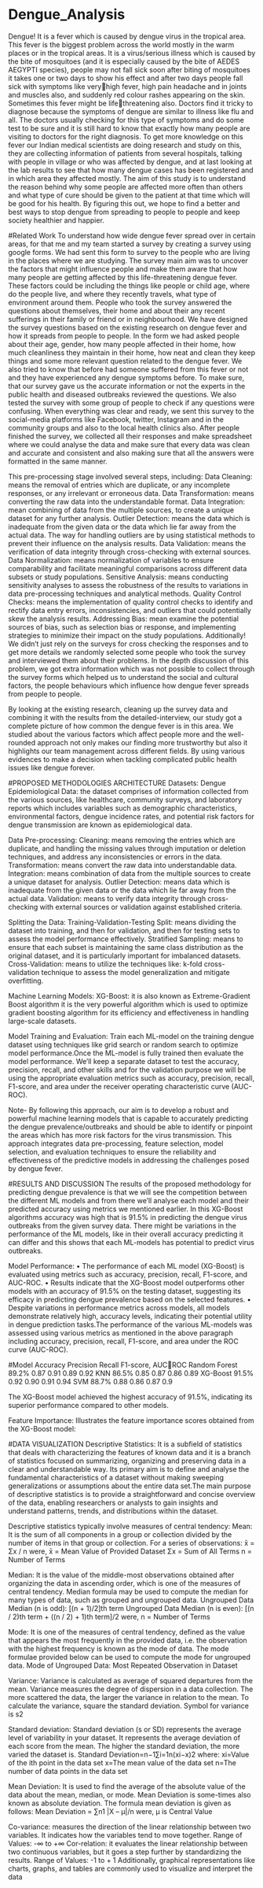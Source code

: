 # Dengue_Analysis
Dengue! It is a fever which is caused by dengue virus in the tropical area. This fever is the biggest problem across the world mostly in the warm places or in the tropical areas. It is a virus/serious illness which is caused by the bite of mosquitoes (and it is especially caused by the bite of AEDES AEGYPTI species), people may not fall sick soon after biting of mosquitoes it takes one or two days to show his effect and after two days people fall sick with symptoms like veryhigh fever, high pain headache and in joints and muscles also, and suddenly red colour rashes appearing on the skin. Sometimes this fever might be lifethreatening also. Doctors find it tricky to diagnose because the symptoms of dengue are similar to illness like flu and all. The doctors usually checking for this type of symptoms and do some test to be sure and it is still hard to know that exactly how many people are visiting to doctors for the right diagnosis. To get more knowledge on this fever our Indian medical scientists are doing research and study on this, they are collecting information of patients from several hospitals, talking with people in village or who was affected by dengue, and at last looking at the lab results to see that how many dengue cases has been registered and in which area they affected mostly. The aim of this study is to understand the reason behind why some people are affected more often than others and what type of cure should be given to the patient at that time which will be good for his health. By figuring this out, we hope to find a better and best ways to stop dengue from spreading to people to people and keep society healthier and happier.

#Related Work
To understand how wide dengue fever spread over in certain areas, for that me and my team started a survey by creating a survey using google forms. We had sent this form to survey to the people who are living in the places where we are studying. The survey main aim was to uncover the factors that might influence people and make them aware that how many people are getting affected by this life-threatening dengue fever. These factors could be including the things like people or child age, where do the people live, and where they recently travels, what type of environment around them. People who took the survey answered the questions about themselves, their home and about their any recent sufferings in their family or friend or in neighbourhood. 
We have designed the survey questions based on the existing research on dengue fever and how it spreads from people to people. In the form we had asked people about their age, gender, how many people affected in their home, how much cleanliness they maintain in their home, how neat and clean they keep things and some more relevant question related to the dengue fever. We also tried to know that before had someone suffered from this fever or not and they have experienced any dengue symptoms before. To make sure, that our survey gave us the accurate information or not the experts in the public health and diseased outbreaks reviewed the questions. We also tested the survey with some group of people to check if any questions were confusing. When everything was clear and ready, we sent this survey to the social-media platforms like Facebook, twitter, Instagram and in the community groups and also to the local health clinics also.
After people finished the survey, we collected all their responses and make spreadsheet where we could analyse the data and make sure that every data was clean and accurate and consistent and also making sure that all the answers were formatted in the same manner. 

This pre-processing stage involved several steps, including:
Data Cleaning: means the removal of entries which are duplicate, or any incomplete responses, or any irrelevant or erroneous data.
Data Transformation: means converting the raw data into the understandable format.
Data Integration: mean combining of data from the multiple sources, to create a unique dataset for any further analysis.
Outlier Detection: means the data which is inadequate from the given data or the data which lie far away from the actual data. The way for handling outliers are by using statistical methods to prevent their influence on the analysis results.
Data Validation: means the verification of data integrity through cross-checking with external sources.
Data Normalization: means normalization of variables to ensure comparability and facilitate meaningful comparisons across different data subsets or study populations.
Sensitive Analysis: means conducting sensitivity analyses to assess the robustness of the results to variations in data pre-processing techniques and analytical methods.
Quality Control Checks: means the implementation of quality control checks to identify and rectify data entry errors, inconsistencies, and outliers that could potentially skew the analysis results.
Addressing Bias: mean examine the potential sources of bias, such as selection bias or response, and implementing strategies to minimize their impact on the study populations.
Additionally! We didn’t just rely on the surveys for cross checking the responses and to get more details we randomly selected some people who took the survey and interviewed them about their problems. In the depth discussion of this problem, we got extra information which was not possible to collect through the survey forms which helped us to understand the social and cultural factors, the people behaviours which influence how dengue fever spreads from people to people.

By looking at the existing research, cleaning up the survey data and combining it with the results from the detailed-interview, our study got a complete picture of how common the dengue fever is in this area. We studied about the various factors which affect people more and the well-rounded approach not only makes our finding more trustworthy but also it highlights our team management across different fields. By using various evidences to make a decision when tackling complicated public health issues like dengue forever.
 

#PROPOSED METHODOLOGIES ARCHITECTURE
Datasets:
Dengue Epidemiological Data: the dataset comprises of information collected from the various sources, like healthcare, community surveys, and laboratory reports which includes variables such as demographic characteristics, environmental factors, dengue incidence rates, and potential risk factors for dengue transmission are known as epidemiological data.

Data Pre-processing:
Cleaning: means removing the entries which are duplicate, and handling the missing values through imputation or deletion techniques, and address any inconsistencies or errors in the data.
Transformation: means convert the raw data into understandable data.
Integration: means combination of data from the multiple sources to create a unique dataset for analysis.
Outlier Detection: means data which is inadequate from the given data or the data which lie far away from the actual data.
Validation: means to verify data integrity through cross-checking with external sources or validation against established criteria.

Splitting the Data:
Training-Validation-Testing Split: means dividing the dataset into training, and then for validation, and then for testing sets to assess the model performance 
effectively.
Stratified Sampling: means to ensure that each subset is maintaining the same class distribution as the original dataset, and it is particularly important for imbalanced datasets.
Cross-Validation: means to utilize the techniques like: k-fold cross-validation technique to assess the model generalization and mitigate overfitting.

Machine Learning Models:
XG-Boost: it is also known as Extreme-Gradient Boost algorithm it is the very powerful algorithm which is used to optimize gradient boosting algorithm for its efficiency and effectiveness in handling large-scale datasets.

Model Training and Evaluation:
Train each ML-model on the training dengue dataset using techniques like grid search or random search to optimize model performance.Once the ML-model is fully trained then evaluate the model performance. We’ll 
keep a separate dataset to test the accuracy, precision, recall, and other skills and for the validation purpose we will be using the appropriate evaluation metrics such as accuracy, precision, recall, F1-score, and area under the receiver operating characteristic curve (AUC-ROC).

Note- By following this approach, our aim is to develop a robust and powerful machine learning models that is capable to accurately predicting the dengue prevalence/outbreaks and should be able to identify or pinpoint the areas which has more risk factors for the virus transmission. This approach integrates data pre-processing, feature selection, model selection, and evaluation techniques to ensure the reliability and effectiveness of the predictive models in addressing the challenges posed by dengue fever.


#RESULTS AND DISCUSSION
The results of the proposed methodology for predicting dengue prevalence is that we will see the competition between the different ML models and from there we’ll analyse each model and their predicted accuracy using metrics we mentioned earlier. In this XG-Boost algorithms accuracy was high that is 91.5% in predicting the dengue virus outbreaks from the given survey data. There might be variations in the performance of the ML models, like in their overall accuracy predicting it can differ and this shows that each ML-models has potential to predict virus outbreaks.

Model Performance:
• The performance of each ML model (XG-Boost) is evaluated using metrics such as accuracy, precision, recall, F1-score, and AUC-ROC.
• Results indicate that the XG-Boost model outperforms other models with an accuracy of 91.5% on the testing dataset, suggesting its efficacy in predicting dengue prevalence based on the selected features.
• Despite variations in performance metrics across models, all models demonstrate relatively high, accuracy levels, indicating their potential utility in dengue prediction tasks.The performance of the various ML-models was assessed using various metrics as mentioned in the above paragraph including accuracy, precision, recall, F1-score, and area under the ROC curve (AUC-ROC). 

#Model Accuracy Precision Recall F1-score, AUCROC
Random Forest 89.2% 0.87 0.91 0.89 0.92
KNN 86.5% 0.85 0.87 0.86 0.89
XG-Boost 91.5% 0.92 0.90 0.91 0.94
SVM 88.7% 0.88 0.86 0.87 0.9

The XG-Boost model achieved the highest accuracy of 91.5%, indicating its superior performance compared to other models.

Feature Importance: Illustrates the feature importance scores obtained from the XG-Boost model:


#DATA VISUALIZATION
Descriptive Statistics:
It is a subfield of statistics that deals with characterizing the features of known data and it is a branch of statistics focused on summarizing, organizing and preserving data in a clear and understandable way. Its primary aim is to define and analyse the fundamental characteristics of a dataset without making sweeping generalizations or assumptions about the entire data set.The main purpose of descriptive statistics is to provide a straightforward and concise overview of the data, enabling researchers or analysts to gain insights and understand patterns, trends, and distributions within the dataset.

Descriptive statistics typically involve measures of central tendency:
Mean: It is the sum of all components in a group or collection divided by the number of items in that group or collection.
For a series of observations: x̄ = Σx / n
were,
x̄ = Mean Value of Provided Dataset
Σx = Sum of All Terms
n = Number of Terms

Median: It is the value of the middle-most observations obtained after organizing the data in ascending order, which is one of the measures of central tendency. Median formula may be used to compute the median for many types of data, such as grouped and ungrouped data.
Ungrouped Data Median (n is odd): [(n + 1)/2]th term
Ungrouped Data Median (n is even): [(n / 2)th term + ((n / 2) + 1)th term]/2
were,
n = Number of Terms

Mode: It is one of the measures of central tendency, defined as the value that appears the most frequently in the provided data, i.e. the observation with the highest frequency is known as the mode of data. The mode formulae provided below can be used to compute the mode for ungrouped data.
Mode of Ungrouped Data: Most Repeated Observation in Dataset

Variance: Variance is calculated as average of squared departures from the mean. Variance measures the degree of dispersion in a data collection. The more scattered the data, the larger the variance in relation to the mean. To calculate the variance, square the standard deviation.
Symbol for variance is s2

Standard deviation: Standard deviation (s or SD) represents the average level of variability in your dataset. It represents the average deviation of each score from the mean. The higher the standard deviation, the more varied the dataset is.
Standard Deviation=n−1∑i=1n(xi−x)2
where:
xi=Value of the ith point in the data set
x=The mean value of the data set
n=The number of data points in the data set

Mean Deviation: It is used to find the average of the absolute value of the data about the mean, median, or mode. Mean Deviation is some-times also known as absolute deviation. The formula mean deviation is given as follows:
Mean Deviation = ∑n1 |X – μ|/n
were,
μ is Central Value

Co-variance: measures the direction of the linear relationship between two variables. It indicates how the variables tend to move together.
Range of Values: -∞ to +∞
Cor-relation: it evaluates the linear relationship between two continuous 
variables, but it goes a step further by standardizing the results.
Range of Values: -1 to + 1
Additionally, graphical representations like charts, graphs, and tables are commonly used to visualize and interpret the data
